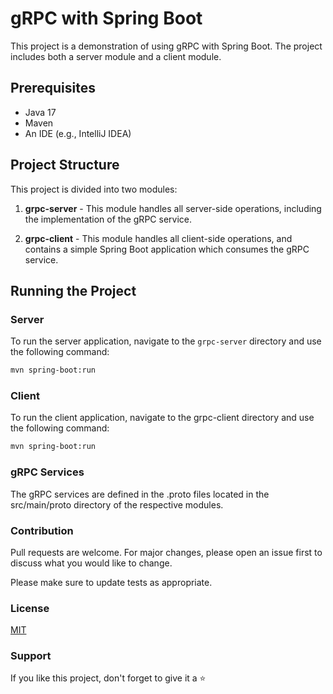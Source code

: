 # gRPC with Spring Boot

This project is a demonstration of using gRPC with Spring Boot. The project includes both a server module and a client module.

## Prerequisites

- Java 17
- Maven
- An IDE (e.g., IntelliJ IDEA)

## Project Structure

This project is divided into two modules:

1. **grpc-server** - This module handles all server-side operations, including the implementation of the gRPC service.

2. **grpc-client** - This module handles all client-side operations, and contains a simple Spring Boot application which consumes the gRPC service.

## Running the Project

### Server

To run the server application, navigate to the `grpc-server` directory and use the following command:

```bash
mvn spring-boot:run
```

### Client

To run the client application, navigate to the grpc-client directory and use the following command:

```bash
mvn spring-boot:run
```

### gRPC Services

The gRPC services are defined in the .proto files located in the src/main/proto directory of the respective modules.

### Contribution

Pull requests are welcome. For major changes, please open an issue first to discuss what you would like to change.

Please make sure to update tests as appropriate.

### License

[MIT](https://choosealicense.com/licenses/mit/)

### Support

If you like this project, don't forget to give it a ⭐️
